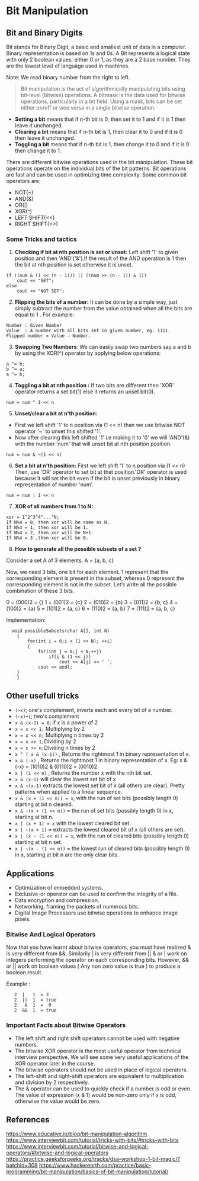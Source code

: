 # Bit Manipulation

## Bit and Binary Digits
Bit stands for Binary Digit, a basic and smallest unit of data in a computer. Binary representation is based on 1s and 0s. A Bit represents a logical state with only 2 boolean values, either 0 or 1, as they are a 2 base number. They are the lowest level of language used in machines.

Note: We read binary number from the right to left.

> Bit manipulation is the act of algorithmically manipulating bits using bit-level (bitwise) operations.
> A bitmask is the data used for bitwise operations, particularly in a bit field. Using a mask, bits can be set either on/off or vice versa in a single bitwise operation.

- **Setting a bit** means that if n-th bit is 0, then set it to 1 and if it is 1 then leave it unchanged.
- **Clearing a bit** means that if n-th bit is 1, then clear it to 0 and if it is 0 then leave it unchanged.
- **Toggling a bit** means that if n-th bit is 1, then change it to 0 and if it is 0 then change it to 1.

There are different bitwise operations used in the bit manipulation. These bit operations operate on the individual bits of the bit patterns. Bit operations are fast and can be used in optimizing time complexity. Some common bit operators are:
- NOT(~)
- AND(&)
- OR(|)
- XOR(^)
- LEFT SHIFT(<<)
- RIGHT SHIFT(>>)

### Some Tricks and tactics
1. **Checking if bit at nth position is set or unset:** Left shift '1' to given position and then 'AND'('&').If the result of the AND operation is 1 then the bit at nth position is set otherwise it is unset. 
```
if ((num & (1 << (n - 1))) || ((num >> (n - 1)) & 1))
    cout << "SET";
else
    cout << "NOT SET";
```

2. **Flipping the bits of a number:** It can be done by a simple way, just simply subtract the number from the value obtained when all the bits are equal to 1 .
For example:
```
Number : Given Number
Value  : A number with all bits set in given number, eg. 1111.
Flipped number = Value – Number.
```
3. **Swapping Two Numbers**: We can easily swap two numbers say a and b by using the XOR(^) operator by applying below operations:
```
a ^= b;
b ^= a; 
a ^= b;
```
4. **Toggling a bit at nth position :** If two bits are different then 'XOR' operator returns a set bit(1) else it returns an unset bit(0).
```
num = num ^ 1 << n
```

5. **Unset/clear a bit at n'th position:** 
- First we left shift '1' to n position via (1 << n) than we use bitwise NOT operator '~' to unset this shifted '1'.
- Now after clearing this left shifted '1' i.e making it to '0' we will 'AND'(&) with the number 'num' that will unset bit at nth position position.
```
num = num & ~(1 << n)
```

6. **Set a bit at n'th position:** First we left shift '1' to n position via (1 << n)
Then, use 'OR' operator to set bit at that position.'OR' operator is used because it will set the bit even if the bit is unset previously in binary representation of number 'num'.
```
num = num | 1 << n
```

7. **XOR of all numbers from 1 to N:** 
```
xor = 1^2^3^4^...^N;
If N%4 = 0, then xor will be same as N.
If N%4 = 1, then xor will be 1.
If N%4 = 2, then xor will be N+1.
If N%4 = 3 ,then xor will be 0.
```

8. **How to generate all the possible subsets of a set ?**

Consider a set A of 3 elements.
A = {a, b, c}

Now, we need 3 bits, one bit for each element. 1 represent that the corresponding element is present in the subset, whereas 0 represent the corresponding element is not in the subset. Let’s write all the possible combination of these 3 bits.

0 = (000)2 = {}
1 = (001)2 = {c}
2 = (010)2 = {b}
3 = (011)2 = {b, c}
4 = (100)2 = {a}
5 = (101)2 = {a, c}
6 = (110)2 = {a, b}
7 = (111)2 = {a, b, c}

Implementation:
```
  void possibleSubsets(char A[], int N)
    {
        for(int i = 0;i < (1 << N); ++i)
        {
            for(int j = 0;j < N;++j)
                if(i & (1 << j))
                    cout << A[j] << ‘ ‘;
            cout << endl;
    }
    }
```

## Other usefull tricks
- `(~x)`; one's complement, inverts each and every bit of a number.
- `(~x)+1`; two's complement
- `x & (x-1) = 0`; if x is a power of 2
- `x = x << 1;` Multiplying by 2
- `x = x << n;` Multiplying n times by 2
- `x = x >> 1;`Dividing by 2
- `x = x >> n;`Dividing n times by 2
- `x ^ ( x & (x-1))` , Returns the rightmost 1 in binary representation of x.
- `x & (-x)` , Returns the rightmost 1 in binary representation of x. Eg: x & (-x) = (1010)2 & (0110)2 = (0010)2
- `x | (1 << n)` , Returns the number x with the nth bit set.
- `x & (x-1)` will clear the lowest set bit of x
- `x & ~(x-1)` extracts the lowest set bit of x (all others are clear). Pretty patterns when applied to a linear sequence.
- `x & (x + (1 << n)) = x`, with the run of set bits (possibly length 0) starting at bit n cleared.
- `x & ~(x + (1 << n))` = the run of set bits (possibly length 0) in x, starting at bit n.
- `x | (x + 1) = x` with the lowest cleared bit set.
- `x | ~(x + 1)` = extracts the lowest cleared bit of x (all others are set).
- `x | (x - (1 << n)) = x`, with the run of cleared bits (possibly length 0) starting at bit n set.
- `x | ~(x - (1 << n))` = the lowest run of cleared bits (possibly length 0) in x, starting at bit n are the only clear bits.


## Applications
- Optimization of embedded systems.
- Exclusive-or operator can be used to confirm the integrity of a file.
- Data encryption and compression.
- Networking, framing the packets of numerous bits.
- Digital Image Processors use bitwise operations to enhance image pixels.

### Bitwise And Logical Operators
Now that you have learnt about bitwise operators, you must have realized & is very different from &&. Similarily | is very different from ||
& or | work on integers performing the operator on each corresponding bits. However, && or || work on boolean values ( Any non zero value is true ) to produce a boolean result.

Example :

```
   2  |   1  = 3
   2  ||  1  = true
   2   &  1  =  0
   2  &&  1  = true 
```

### Important Facts about Bitwise Operators
- The left shift and right shift operators cannot be used with negative numbers.
- The bitwise XOR operator is the most useful operator from technical interview perspective. We will see some very useful applications of the XOR operator later in the course.
- The bitwise operators should not be used in place of logical operators.
- The left-shift and right-shift operators are equivalent to multiplication and division by 2 respectively.
- The & operator can be used to quickly check if a number is odd or even. The value of expression (x & 1) would be non-zero only if x is odd, otherwise the value would be zero.

## References
https://www.educative.io/blog/bit-manipulation-algorithm
https://www.interviewbit.com/tutorial/tricks-with-bits/#tricks-with-bits
https://www.interviewbit.com/tutorial/bitwise-and-logical-operators/#bitwise-and-logical-operators
https://practice.geeksforgeeks.org/tracks/dsa-workshop-1-bit-magic/?batchId=308
https://www.hackerearth.com/practice/basic-programming/bit-manipulation/basics-of-bit-manipulation/tutorial/



